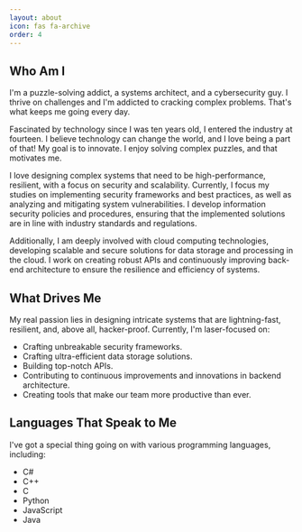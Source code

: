 ```yaml
---
layout: about
icon: fas fa-archive
order: 4
---
```


## Who Am I

I'm a puzzle-solving addict, a systems architect, and a cybersecurity guy. I thrive on challenges and I'm addicted to cracking complex problems. That's what keeps me going every day.

Fascinated by technology since I was ten years old, I entered the industry at fourteen. I believe technology can change the world, and I love being a part of that! My goal is to innovate. I enjoy solving complex puzzles, and that motivates me.

I love designing complex systems that need to be high-performance, resilient, with a focus on security and scalability. Currently, I focus my studies on implementing security frameworks and best practices, as well as analyzing and mitigating system vulnerabilities. I develop information security policies and procedures, ensuring that the implemented solutions are in line with industry standards and regulations.

Additionally, I am deeply involved with cloud computing technologies, developing scalable and secure solutions for data storage and processing in the cloud. I work on creating robust APIs and continuously improving back-end architecture to ensure the resilience and efficiency of systems.

## What Drives Me

My real passion lies in designing intricate systems that are lightning-fast, resilient, and, above all, hacker-proof. Currently, I'm laser-focused on:

- Crafting unbreakable security frameworks.
- Crafting ultra-efficient data storage solutions.
- Building top-notch APIs.
- Contributing to continuous improvements and innovations in backend architecture.
- Creating tools that make our team more productive than ever.

## Languages That Speak to Me

I've got a special thing going on with various programming languages, including:

- C#
- C++
- C
- Python
- JavaScript
- Java

